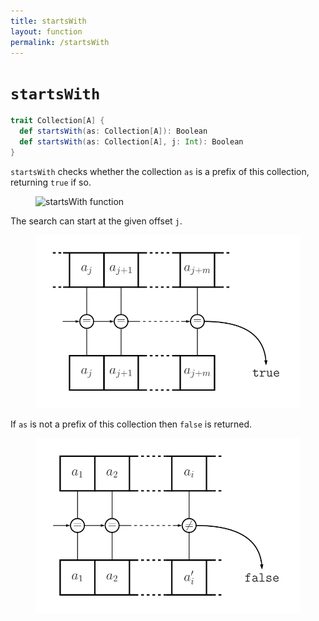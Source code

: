 ```yaml
---
title: startsWith
layout: function
permalink: /startsWith
---
```


# `startsWith`

~~~ scala
trait Collection[A] {
  def startsWith(as: Collection[A]): Boolean
  def startsWith(as: Collection[A], j: Int): Boolean
}
~~~

`startsWith` checks whether the collection `as` is a prefix of this collection, returning `true` if so.

<figure class="diagram">
  <img src="images/startsWith.1.svg" alt="startsWith function">
  <!-- <figcaption class="diagram-desc"></figcaption> -->
</figure>

The search can start at the given offset `j`.

<figure class="diagram">
  <img src="images/startsWith.2.svg" alt="startsWith function">
  <!-- <figcaption class="diagram-desc"></figcaption> -->
</figure>

If `as` is not a prefix of this collection then `false` is returned.

<figure class="diagram">
  <img src="images/startsWith.3.svg" alt="startsWith function">
  <!-- <figcaption class="diagram-desc"></figcaption> -->
</figure>
